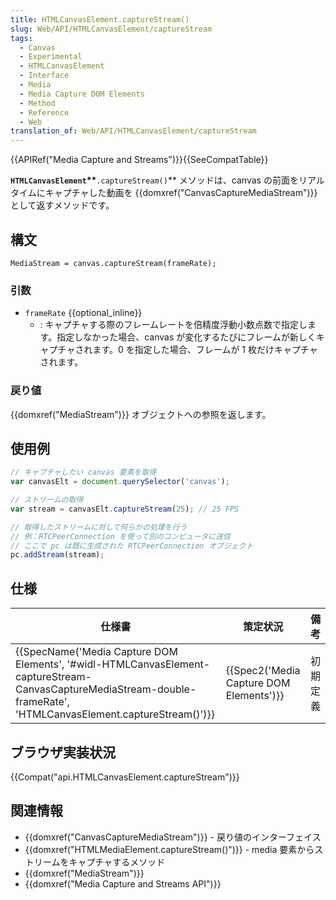 ```yaml
---
title: HTMLCanvasElement.captureStream()
slug: Web/API/HTMLCanvasElement/captureStream
tags:
  - Canvas
  - Experimental
  - HTMLCanvasElement
  - Interface
  - Media
  - Media Capture DOM Elements
  - Method
  - Reference
  - Web
translation_of: Web/API/HTMLCanvasElement/captureStream
---
```

{{APIRef("Media Capture and Streams")}}{{SeeCompatTable}}

**`HTMLCanvasElement`\*\***`.captureStream()`\*\* メソッドは、canvas の前面をリアルタイムにキャプチャした動画を {{domxref("CanvasCaptureMediaStream")}} として返すメソッドです。

## 構文

    MediaStream = canvas.captureStream(frameRate);

### 引数

- `frameRate` {{optional_inline}}
  - : キャプチャする際のフレームレートを倍精度浮動小数点数で指定します。指定しなかった場合、canvas が変化するたびにフレームが新しくキャプチャされます。0 を指定した場合、フレームが 1 枚だけキャプチャされます。

### 戻り値

{{domxref("MediaStream")}} オブジェクトへの参照を返します。

## 使用例

```js
// キャプチャしたい canvas 要素を取得
var canvasElt = document.querySelector('canvas');

// ストリームの取得
var stream = canvasElt.captureStream(25); // 25 FPS

// 取得したストリームに対して何らかの処理を行う
// 例：RTCPeerConnection を使って別のコンピュータに送信
// ここで pc は既に生成された RTCPeerConnection オブジェクト
pc.addStream(stream);
```

## 仕様

| 仕様書                                                                                                                                                                                                                   | 策定状況                                             | 備考     |
| ------------------------------------------------------------------------------------------------------------------------------------------------------------------------------------------------------------------------ | ---------------------------------------------------- | -------- |
| {{SpecName('Media Capture DOM Elements', '#widl-HTMLCanvasElement-captureStream-CanvasCaptureMediaStream-double-frameRate', 'HTMLCanvasElement.captureStream()')}} | {{Spec2('Media Capture DOM Elements')}} | 初期定義 |

## ブラウザ実装状況

{{Compat("api.HTMLCanvasElement.captureStream")}}

## 関連情報

- {{domxref("CanvasCaptureMediaStream")}} - 戻り値のインターフェイス
- {{domxref("HTMLMediaElement.captureStream()")}} - media 要素からストリームをキャプチャするメソッド
- {{domxref("MediaStream")}}
- {{domxref("Media Capture and Streams API")}}
